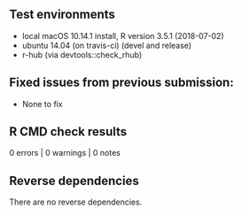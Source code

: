 ## Test environments

* local macOS 10.14.1 install, R version 3.5.1 (2018-07-02)
* ubuntu 14.04 (on travis-ci) (devel and release)
* r-hub (via devtools::check_rhub)

## Fixed issues from previous submission:

- None to fix

## R CMD check results

0 errors | 0 warnings | 0 notes

## Reverse dependencies

There are no reverse dependencies.

